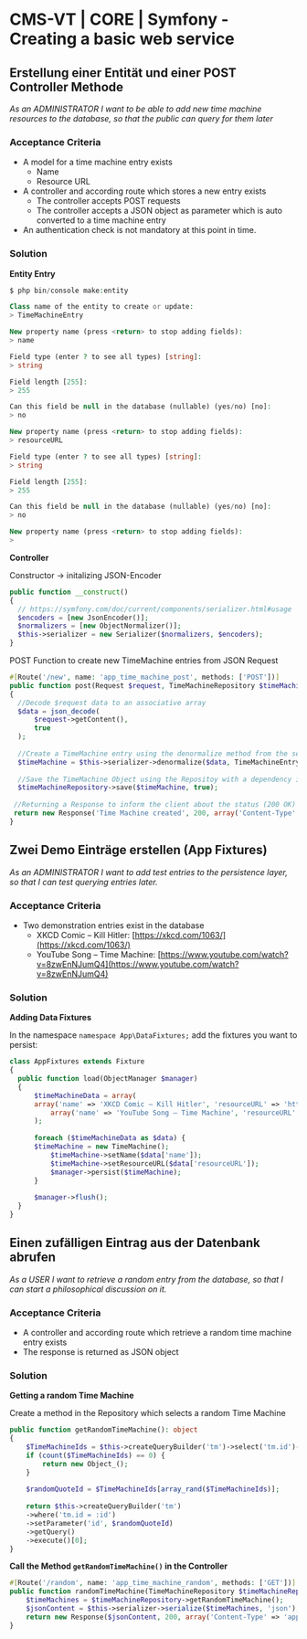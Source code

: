 ﻿# CMS-VT | CORE | Symfony - Creating a basic web service

## Erstellung einer Entität und einer POST Controller Methode
_As an ADMINISTRATOR I want to be able to add new time machine resources to the database, so that the public can query for them later_

### Acceptance Criteria

-   A model for a time machine entry exists
    -   Name
    -   Resource URL
-   A controller and according route which stores a new entry exists
    -   The controller accepts POST requests
    -   The controller accepts a JSON object as parameter which is auto converted to a time machine entry
-   An authentication check is not mandatory at this point in time.
### Solution
**Entity Entry**
```php
$ php bin/console make:entity

Class name of the entity to create or update:
> TimeMachineEntry

New property name (press <return> to stop adding fields):
> name

Field type (enter ? to see all types) [string]:
> string

Field length [255]:
> 255

Can this field be null in the database (nullable) (yes/no) [no]:
> no

New property name (press <return> to stop adding fields):
> resourceURL

Field type (enter ? to see all types) [string]:
> string

Field length [255]:
> 255

Can this field be null in the database (nullable) (yes/no) [no]:
> no

New property name (press <return> to stop adding fields):
>
````

**Controller**

Constructor -> initalizing JSON-Encoder
```php
public function __construct()  
{  
  // https://symfony.com/doc/current/components/serializer.html#usage  
  $encoders = [new JsonEncoder()];  
  $normalizers = [new ObjectNormalizer()];  
  $this->serializer = new Serializer($normalizers, $encoders);  
}
````
POST Function to create new TimeMachine entries from JSON Request
```php
#[Route('/new', name: 'app_time_machine_post', methods: ['POST'])]  
public function post(Request $request, TimeMachineRepository $timeMachineRepository): Response  
{  
  //Decode $request data to an associative array
  $data = json_decode(  
	  $request->getContent(),
	  true  
  );  
  
  //Create a TimeMachine entry using the denormalize method from the serializer object
  $timeMachine = $this->serializer->denormalize($data, TimeMachineEntry::class);  
  
  //Save the TimeMachine Object using the Repositoy with a dependency injection
  $timeMachineRepository->save($timeMachine, true);  
  
 //Returning a Response to inform the client about the status (200 OK) 
 return new Response('Time Machine created', 200, array('Content-Type' => 'text/plain;charset=UTF-8'));  
}
````

## Zwei Demo Einträge erstellen (App Fixtures)
_As an ADMINISTRATOR I want to add test entries to the persistence layer, so that I can test querying entries later._

### Acceptance Criteria

-   Two demonstration entries exist in the database
    -   XKCD Comic – Kill Hitler: [https://xkcd.com/1063/](https://xkcd.com/1063/)
    -   YouTube Song – Time Machine: [https://www.youtube.com/watch?v=8zwEnNJumQ4](https://www.youtube.com/watch?v=8zwEnNJumQ4)
 
### Solution
**Adding Data Fixtures**

In the namespace ``namespace App\DataFixtures;`` add the fixtures you want to persist:
```php
class AppFixtures extends Fixture  
{  
  public function load(ObjectManager $manager)  
  {  
      $timeMachineData = array(  
	  array('name' => 'XKCD Comic – Kill Hitler', 'resourceURL' => 'https://xkcd.com/1063/'),  
          array('name' => 'YouTube Song – Time Machine', 'resourceURL' => 'https://www.youtube.com/watch?v=8zwEnNJumQ4')  
      );  
 
      foreach ($timeMachineData as $data) {  
	  $timeMachine = new TimeMachine();  
          $timeMachine->setName($data['name']);  
          $timeMachine->setResourceURL($data['resourceURL']);  
          $manager->persist($timeMachine);  
      }  
  
      $manager->flush();  
  }  
}
````

## Einen zufälligen Eintrag aus der Datenbank abrufen
_As a USER I want to retrieve a random entry from the database, so that I can start a philosophical discussion on it._

### Acceptance Criteria

-   A controller and according route which retrieve a random time machine entry exists
-   The response is returned as JSON object
### Solution
**Getting a random Time Machine**

Create a method in the Repository which selects a random Time Machine
```php
public function getRandomTimeMachine(): object  
{  
    $TimeMachineIds = $this->createQueryBuilder('tm')->select('tm.id')->getQuery()->getSingleColumnResult();  
    if (count($TimeMachineIds) == 0) {  
        return new Object_();  
    }  
  
    $randomQuoteId = $TimeMachineIds[array_rand($TimeMachineIds)];  
  
    return $this->createQueryBuilder('tm')  
    ->where('tm.id = :id')  
    ->setParameter('id', $randomQuoteId)  
    ->getQuery()  
    ->execute()[0];  
}
````
**Call the Method ``getRandomTimeMachine()`` in the Controller**
```php
#[Route('/random', name: 'app_time_machine_random', methods: ['GET'])]  
public function randomTimeMachine(TimeMachineRepository $timeMachineRepository): Response {  
    $timeMachines = $timeMachineRepository->getRandomTimeMachine();  
    $jsonContent = $this->serializer->serialize($timeMachines, 'json');  
    return new Response($jsonContent, 200, array('Content-Type' => 'application/json;charset=UTF-8'));  
}
````
